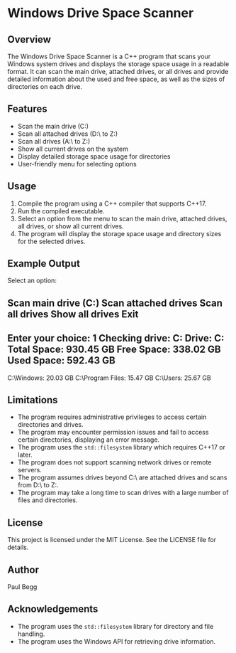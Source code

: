 # Windows Drive Space Scanner

## Overview

The Windows Drive Space Scanner is a C++ program that scans your Windows system drives and displays the storage space usage in a readable format. It can scan the main drive, attached drives, or all drives and provide detailed information about the used and free space, as well as the sizes of directories on each drive.

## Features

- Scan the main drive (C:\)
- Scan all attached drives (D:\ to Z:\)
- Scan all drives (A:\ to Z:\)
- Show all current drives on the system
- Display detailed storage space usage for directories
- User-friendly menu for selecting options

## Usage

1. Compile the program using a C++ compiler that supports C++17.
2. Run the compiled executable.
3. Select an option from the menu to scan the main drive, attached drives, all drives, or show all current drives.
4. The program will display the storage space usage and directory sizes for the selected drives.

## Example Output

Select an option:

Scan main drive (C:)
Scan attached drives
Scan all drives
Show all drives
Exit
---
Enter your choice: 1
Checking drive: C:
Drive: C:
Total Space: 930.45 GB
Free Space: 338.02 GB
Used Space: 592.43 GB
---
C:\Windows: 20.03 GB
C:\Program Files: 15.47 GB
C:\Users: 25.67 GB


## Limitations

- The program requires administrative privileges to access certain directories and drives.
- The program may encounter permission issues and fail to access certain directories, displaying an error message.
- The program uses the `std::filesystem` library which requires C++17 or later.
- The program does not support scanning network drives or remote servers.
- The program assumes drives beyond C:\ are attached drives and scans from D:\ to Z:\.
- The program may take a long time to scan drives with a large number of files and directories.

## License

This project is licensed under the MIT License. See the LICENSE file for details.

## Author

Paul Begg

## Acknowledgements

- The program uses the `std::filesystem` library for directory and file handling.
- The program uses the Windows API for retrieving drive information.
